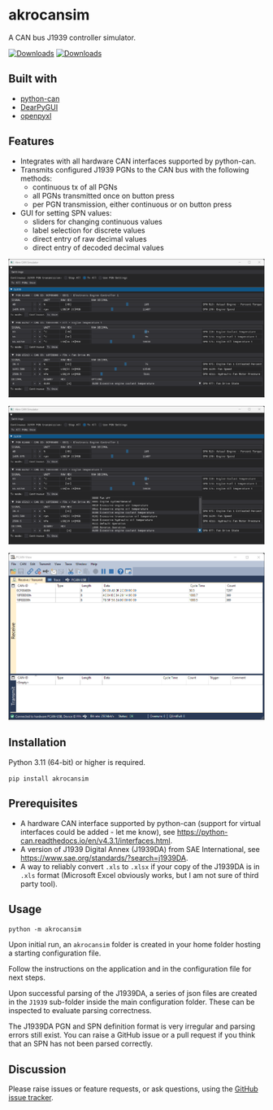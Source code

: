 # akrocansim
A CAN bus J1939 controller simulator.

[![Downloads](https://static.pepy.tech/badge/akrocansim)](https://pepy.tech/project/akrocansim)
[![Downloads](https://static.pepy.tech/badge/akrocansim/month)](https://pepy.tech/project/akrocansim)

## Built with
- [python-can](https://github.com/hardbyte/python-can)
- [DearPyGUI](https://github.com/hoffstadt/DearPyGui)
- [openpyxl](https://openpyxl.readthedocs.io/)

## Features
- Integrates with all hardware CAN interfaces supported by python-can.
- Transmits configured J1939 PGNs to the CAN bus with the following methods:
  - continuous tx of all PGNs
  - all PGNs transmitted once on button press
  - per PGN transmission, either continuous or on button press
- GUI for setting SPN values:
  - sliders for changing continuous values
  - label selection for discrete values
  - direct entry of raw decimal values
  - direct entry of decoded decimal values

![Akrocansim demo screenshot 1](https://raw.githubusercontent.com/cfsok/akrocansim/main/docs/images/demo_1_Akrocansim.png)

![Akrocansim demo screenshot 2](https://raw.githubusercontent.com/cfsok/akrocansim/main/docs/images/demo_2_Akrocansim.png)

![PCAN-View demo screenshot 1](https://raw.githubusercontent.com/cfsok/akrocansim/main/docs/images/demo_1_PCAN-View.png)

## Installation
Python 3.11 (64-bit) or higher is required.

```pip install akrocansim```

## Prerequisites
- A hardware CAN interface supported by python-can (support for virtual interfaces could be added - let me know),
see https://python-can.readthedocs.io/en/v4.3.1/interfaces.html.
- A version of J1939 Digital Annex (J1939DA) from SAE International, see https://www.sae.org/standards/?search=j1939DA.
- A way to reliably convert `.xls` to `.xlsx` if your copy of the J1939DA is in `.xls` format
(Microsoft Excel obviously works, but I am not sure of third party tool).

## Usage
```python -m akrocansim```

Upon initial run, an `akrocansim` folder is created in your home folder hosting a starting configuration file.

Follow the instructions on the application and in the configuration file for next steps.

Upon successful parsing of the J1939DA, a series of json files are created in the `J1939` sub-folder inside the main configuration folder.
These can be inspected to evaluate parsing correctness.

The J1939DA PGN and SPN definition format is very irregular and parsing errors still exist.
You can raise a GitHub issue or a pull request if you think that an SPN has not been parsed correctly.

## Discussion
Please raise issues or feature requests, or ask questions, using the [GitHub issue tracker](https://github.com/cfsok/akrocansim/issues).
